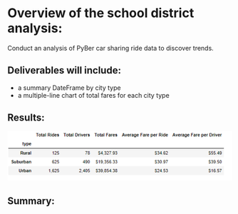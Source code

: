 # Overview of the school district analysis:
Conduct an analysis of PyBer car sharing ride data to discover trends.
## Deliverables will include:
* a summary DateFrame by city type
* a multiple-line chart of total fares for each city type

## Results:

 
 ![summary_dataframe](https://github.com/cortesh/PyBer_Analysis/blob/main/Resources/summary_dataframe.PNG)
 
 



## Summary: 

